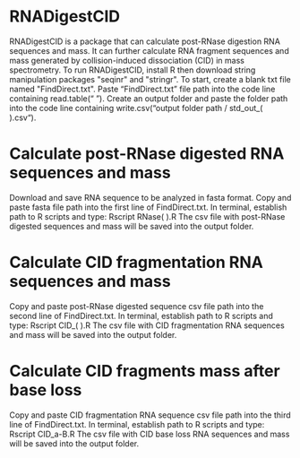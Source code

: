 # RNADigestCID
RNADigestCID is a package that can calculate post-RNase digestion RNA sequences and mass. It can further calculate RNA fragment sequences and mass generated by
collision-induced dissociation (CID) in mass spectrometry. To run RNADigestCID, install R then download string manipulation packages "seqinr" and "stringr".
To start, create a blank txt file named "FindDirect.txt".
Paste “FindDirect.txt” file path into the code line containing read.table(“ ”).
Create an output folder and paste the folder path into the code line containing write.csv(“output folder path / std_out_( ).csv“).

# Calculate post-RNase digested RNA sequences and mass
Download and save RNA sequence to be analyzed in fasta format.
Copy and paste fasta file path into the first line of FindDirect.txt.
In terminal, establish path to R scripts and type: Rscript RNase( ).R
The csv file with post-RNase digested sequences and mass will be saved into the output folder.

# Calculate CID fragmentation RNA sequences and mass
Copy and paste post-RNase digested sequence csv file path into the second line of FindDirect.txt.
In terminal, establish path to R scripts and type: Rscript CID_( ).R
The csv file with CID fragmentation RNA sequences and mass will be saved into the output folder.

# Calculate CID fragments mass after base loss
Copy and paste CID fragmentation RNA sequence csv file path into the third line of FindDirect.txt.
In terminal, establish path to R scripts and type: Rscript CID_a-B.R
The csv file with CID base loss RNA sequences and mass will be saved into the output folder.
